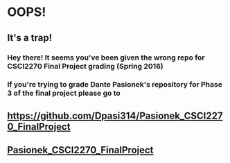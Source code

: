 # OOPS!
## It's a trap!

### Hey there! It seems you've been given the wrong repo for CSCI2270 Final Project grading (Spring 2016)

### If you're trying to grade Dante Pasionek's repository for Phase 3 of the final project please go to

## https://github.com/Dpasi314/Pasionek_CSCI2270_FinalProject

## [Pasionek_CSCI2270_FinalProject](https://github.com/Dpasi314/Pasionek_CSCI2270_FinalProject)

